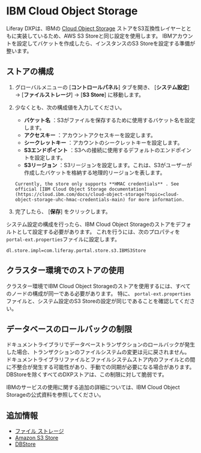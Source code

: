 # IBM Cloud Object Storage

Liferay DXPは、IBMの [Cloud Object Storage](https://cloud.ibm.com/docs/cloud-object-storage?topic=cloud-object-storage-getting-started-cloud-object-storage) ストアをS3互換性レイヤーとともに実装しているため、AWS S3 Storeと同じ設定を使用します。 IBMアカウントを設定してバケットを作成したら、インスタンスのS3 Storeを設定する準備が整います。

<a name="ストアの構成" />

## ストアの構成

1.  グローバルメニューの [**コントロールパネル**] タブを開き、 [**システム設定**] → [**ファイルストレージ**] → [**S3 Store**] に移動します。

2.  少なくとも、次の構成値を入力してください。

      - **バケット名** ：S3がファイルを保存するために使用するバケット名を設定します。
      - **アクセスキー** ：アカウントアクセスキーを設定します。
      - **シークレットキー** ：アカウントのシークレットキーを設定します。
      - **S3エンドポイント** ：S3への接続に使用するデフォルトのエンドポイントを設定します。
      - **S3リージョン** ：S3リージョンを設定します。これは、S3がユーザーが作成したバケットを格納する地理的リージョンを表します。
    
    <!-- end list -->
    
    ```{important}
    Currently, the store only supports **HMAC credentials** . See official [IBM Cloud Object Storage documentation](https://cloud.ibm.com/docs/cloud-object-storage?topic=cloud-object-storage-uhc-hmac-credentials-main) for more information.
    ```

3.  完了したら、 [**保存**] をクリックします。

システム設定の構成を行ったら、IBM Cloud Object Storageのストアをデフォルトとして設定する必要があります。 これを行うには、次のプロパティを`portal-ext.properties`ファイルに設定します。

``` properties
dl.store.impl=com.liferay.portal.store.s3.IBMS3Store
```

<a name="クラスター環境でのストアの使用" />

## クラスター環境でのストアの使用

クラスター環境でIBM Cloud Object Storageのストアを使用するには、すべてのノードの構成が同一である必要があります。 特に、 `portal-ext.properties`ファイルと、システム設定のS3 Storeの設定が同じであることを確認してください。

<a name="データベースのロールバックの制限" />

## データベースのロールバックの制限

ドキュメントライブラリでデータベーストランザクションのロールバックが発生した場合、トランザクションのファイルシステムの変更は元に戻されません。 ドキュメントライブラリファイルとファイルシステムストア内のファイルとの間に不整合が発生する可能性があり、手動での同期が必要になる場合があります。 DBStoreを除くすべてのDXPストアは、この制限に対して脆弱です。

IBMのサービスの使用に関する追加の詳細については、IBM Cloud Object Storageの公式資料を参照してください。

<a name="追加情報" />

## 追加情報

  - [ファイル ストレージ](../../file-storage.md)
  - [Amazon S3 Store](./amazon-s3-store.md)
  - [DBStore](./dbstore.md)
